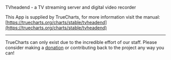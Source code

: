 TVheadend - a TV streaming server and digital video recorder

This App is supplied by TrueCharts, for more information visit the manual: [https://truecharts.org/charts/stable/tvheadend](https://truecharts.org/charts/stable/tvheadend)

---

TrueCharts can only exist due to the incredible effort of our staff.
Please consider making a [donation](https://truecharts.org/sponsor) or contributing back to the project any way you can!
